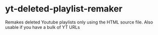 # yt-deleted-playlist-remaker
Remakes deleted Youtube playlists only using the HTML source file. Also usable if you have a bulk of YT URLs
